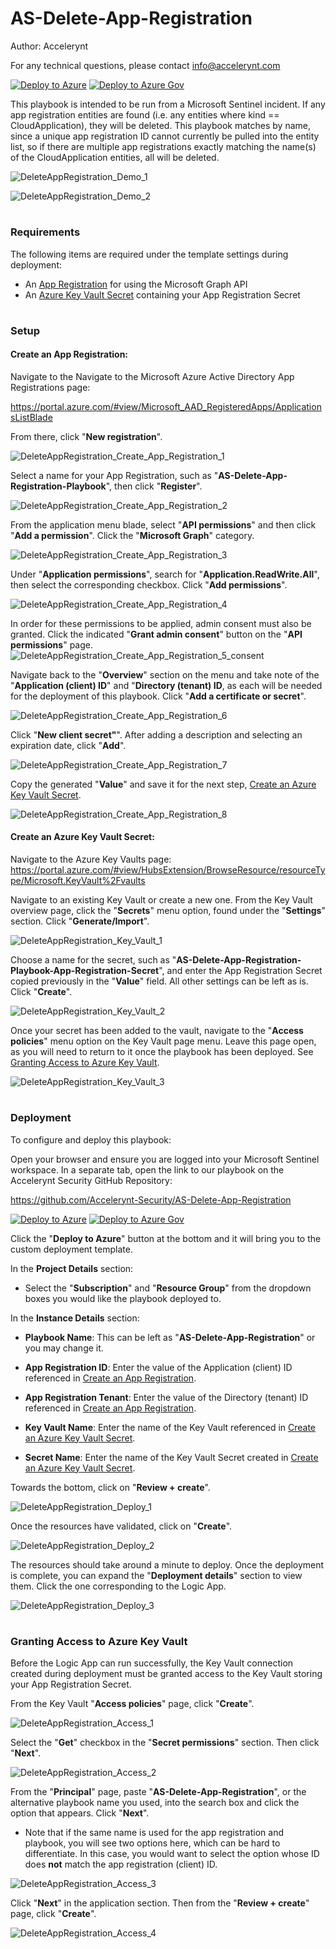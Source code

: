 # AS-Delete-App-Registration

Author: Accelerynt

For any technical questions, please contact info@accelerynt.com  

[![Deploy to Azure](https://aka.ms/deploytoazurebutton)](https://portal.azure.com/#create/Microsoft.Template/uri/https%3A%2F%2Fraw.githubusercontent.com%2FAccelerynt-Security%2FAS-Delete-App-Registration%2Fmain%2Fazuredeploy.json)
[![Deploy to Azure Gov](https://aka.ms/deploytoazuregovbutton)](https://portal.azure.us/#create/Microsoft.Template/uri/https%3A%2F%2Fraw.githubusercontent.com%2FAccelerynt-Security%2FAS-Delete-App-Registration%2Fmain%2Fazuredeploy.json)       

This playbook is intended to be run from a Microsoft Sentinel incident. If any app registration entities are found (i.e. any entities where kind == CloudApplication), they will be deleted. This playbook matches by name, since a unique app registration ID cannot currently be pulled into the entity list, so if there are multiple app registrations exactly matching the name(s) of the CloudApplication entities, all will be deleted.

![DeleteAppRegistration_Demo_1](Images/DeleteAppRegistration_Demo_1.png)

![DeleteAppRegistration_Demo_2](Images/DeleteAppRegistration_Demo_2.png)
 
                                                                                                                                
#
### Requirements
                                                                                                                                     
The following items are required under the template settings during deployment: 

* An [App Registration](https://github.com/Accelerynt-Security/AS-Delete-App-Registration#create-an-app-registration) for using the Microsoft Graph API
* An [Azure Key Vault Secret](https://github.com/Accelerynt-Security/AS-Delete-App-Registration#create-an-azure-key-vault-secret) containing your App Registration Secret 


# 
### Setup
                                                                                                                                     
#### Create an App Registration:
 
Navigate to the Navigate to the Microsoft Azure Active Directory App Registrations page:

https://portal.azure.com/#view/Microsoft_AAD_RegisteredApps/ApplicationsListBlade

From there, click "**New registration**".

![DeleteAppRegistration_Create_App_Registration_1](Images/DeleteAppRegistration_Create_App_Registration_1.png)

Select a name for your App Registration, such as "**AS-Delete-App-Registration-Playbook**", then click "**Register**".

![DeleteAppRegistration_Create_App_Registration_2](Images/DeleteAppRegistration_Create_App_Registration_2.png)

From the application menu blade, select "**API permissions**" and then click "**Add a permission**". Click the "**Microsoft Graph**" category.

![DeleteAppRegistration_Create_App_Registration_3](Images/DeleteAppRegistration_Create_App_Registration_3.png)

Under "**Application permissions**", search for "**Application.ReadWrite.All**", then select the corresponding checkbox. Click "**Add permissions**".

![DeleteAppRegistration_Create_App_Registration_4](Images/DeleteAppRegistration_Create_App_Registration_4.png)

In order for these permissions to be applied, admin consent must also be granted. Click the indicated "**Grant admin consent**" button on the "**API permissions**" page.
![DeleteAppRegistration_Create_App_Registration_5_consent](Images/DeleteAppRegistration_Create_App_Registration_5.png)

Navigate back to the "**Overview**" section on the menu and take note of the "**Application (client) ID**" and "**Directory (tenant) ID**, as each will be needed for the deployment of this playbook. Click "**Add a certificate or secret**".

![DeleteAppRegistration_Create_App_Registration_6](Images/DeleteAppRegistration_Create_App_Registration_6.png)

Click "**New client secret"**". After adding a description and selecting an expiration date, click "**Add**".

![DeleteAppRegistration_Create_App_Registration_7](Images/DeleteAppRegistration_Create_App_Registration_7.png)

Copy the generated "**Value**" and save it for the next step, [Create an Azure Key Vault Secret](https://github.com/Accelerynt-Security/AS-Delete-App-Registration#create-an-azure-key-vault-secret).

![DeleteAppRegistration_Create_App_Registration_8](Images/DeleteAppRegistration_Create_App_Registration_8.png)


#### Create an Azure Key Vault Secret:

Navigate to the Azure Key Vaults page: https://portal.azure.com/#view/HubsExtension/BrowseResource/resourceType/Microsoft.KeyVault%2Fvaults

Navigate to an existing Key Vault or create a new one. From the Key Vault overview page, click the "**Secrets**" menu option, found under the "**Settings**" section. Click "**Generate/Import**".

![DeleteAppRegistration_Key_Vault_1](Images/DeleteAppRegistration_Key_Vault_1.png)

Choose a name for the secret, such as "**AS-Delete-App-Registration-Playbook-App-Registration-Secret**", and enter the App Registration Secret copied previously in the "**Value**" field. All other settings can be left as is. Click "**Create**". 

![DeleteAppRegistration_Key_Vault_2](Images/DeleteAppRegistration_Key_Vault_2.png)

Once your secret has been added to the vault, navigate to the "**Access policies**" menu option on the Key Vault page menu. Leave this page open, as you will need to return to it once the playbook has been deployed. See [Granting Access to Azure Key Vault](https://github.com/Accelerynt-Security/AS-Delete-App-Registration#granting-access-to-azure-key-vault).

![DeleteAppRegistration_Key_Vault_3](Images/DeleteAppRegistration_Key_Vault_3.png)


#
### Deployment                                                                                                         
                                                                                                        
To configure and deploy this playbook:
 
Open your browser and ensure you are logged into your Microsoft Sentinel workspace. In a separate tab, open the link to our playbook on the Accelerynt Security GitHub Repository:

https://github.com/Accelerynt-Security/AS-Delete-App-Registration

[![Deploy to Azure](https://aka.ms/deploytoazurebutton)](https://portal.azure.com/#create/Microsoft.Template/uri/https%3A%2F%2Fraw.githubusercontent.com%2FAccelerynt-Security%2FAS-Delete-App-Registration%2Fmain%2Fazuredeploy.json)
[![Deploy to Azure Gov](https://aka.ms/deploytoazuregovbutton)](https://portal.azure.us/#create/Microsoft.Template/uri/https%3A%2F%2Fraw.githubusercontent.com%2FAccelerynt-Security%2FAS-Delete-App-Registration%2Fmain%2Fazuredeploy.json)                                             

Click the "**Deploy to Azure**" button at the bottom and it will bring you to the custom deployment template.

In the **Project Details** section:

* Select the "**Subscription**" and "**Resource Group**" from the dropdown boxes you would like the playbook deployed to.  

In the **Instance Details** section:   

* **Playbook Name**: This can be left as "**AS-Delete-App-Registration**" or you may change it.  

* **App Registration ID**: Enter the value of the Application (client) ID referenced in [Create an App Registration](https://github.com/Accelerynt-Security/AS-Delete-App-Registration#create-an-app-registration).

* **App Registration Tenant**: Enter the value of the Directory (tenant) ID referenced in [Create an App Registration](https://github.com/Accelerynt-Security/AS-Delete-App-Registration#create-an-app-registration).

* **Key Vault Name**: Enter the name of the Key Vault referenced in [Create an Azure Key Vault Secret](https://github.com/Accelerynt-Security/AS-Delete-App-Registration#create-an-azure-key-vault-secret).

* **Secret Name**: Enter the name of the Key Vault Secret created in [Create an Azure Key Vault Secret](https://github.com/Accelerynt-Security/AS-Delete-App-Registration#create-an-azure-key-vault-secret).

Towards the bottom, click on "**Review + create**". 

![DeleteAppRegistration_Deploy_1](Images/DeleteAppRegistration_Deploy_1.png)

Once the resources have validated, click on "**Create**".

![DeleteAppRegistration_Deploy_2](Images/DeleteAppRegistration_Deploy_2.png)

The resources should take around a minute to deploy. Once the deployment is complete, you can expand the "**Deployment details**" section to view them.
Click the one corresponding to the Logic App.

![DeleteAppRegistration_Deploy_3](Images/DeleteAppRegistration_Deploy_3.png)


#
### Granting Access to Azure Key Vault

Before the Logic App can run successfully, the Key Vault connection created during deployment must be granted access to the Key Vault storing your App Registration Secret.

From the Key Vault "**Access policies**" page, click "**Create**".

![DeleteAppRegistration_Access_1](Images/DeleteAppRegistration_Access_1.png)

Select the "**Get**" checkbox in the "**Secret permissions**" section. Then click "**Next**".

![DeleteAppRegistration_Access_2](Images/DeleteAppRegistration_Access_2.png)

From the "**Principal**" page, paste "**AS-Delete-App-Registration**", or the alternative playbook name you used, into the search box and click the option that appears. Click "**Next**". 

* Note that if the same name is used for the app registration and playbook, you will see two options here, which can be hard to differentiate. In this case, you would want to select the option whose ID does **not** match the app registration (client) ID.

![DeleteAppRegistration_Access_3](Images/DeleteAppRegistration_Access_3.png)

Click "**Next**" in the application section. Then from the "**Review + create**" page, click "**Create**".

![DeleteAppRegistration_Access_4](Images/DeleteAppRegistration_Access_4.png)
